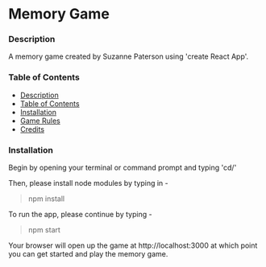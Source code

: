 # Memory Game



### Description

A memory game created by Suzanne Paterson using 'create React App'.



### Table of Contents

* [Description](#description)
* [Table of Contents](#table-of-contents)
* [Installation](#installation)
* [Game Rules](#game-rules)
* [Credits](#credits)



### Installation

Begin by opening your terminal or command prompt and typing 'cd/'

Then, please install node modules by typing in -

> npm install

To run the app, please continue by typing -

> npm start

Your browser will open up the game at http://localhost:3000 at which point you can get started and play the memory game.

